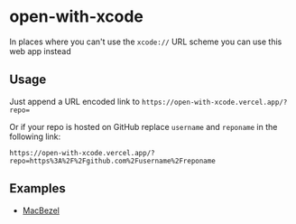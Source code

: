 # open-with-xcode

In places where you can't use the `xcode://` URL scheme you can use this web app instead

## Usage

Just append a URL encoded link to `https://open-with-xcode.vercel.app/?repo=`

Or if your repo is hosted on GitHub replace `username` and `reponame` in the following link:
```
https://open-with-xcode.vercel.app/?repo=https%3A%2F%2Fgithub.com%2Fusername%2Freponame
```

## Examples

- [MacBezel](https://github.com/dimitarnestorov/MacBezel)
